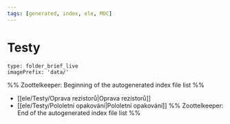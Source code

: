 ```yaml
---
tags: [generated, index, ele, MOC]
---
```

# Testy
```ccard
type: folder_brief_live
imagePrefix: 'data/'
```
%% Zoottelkeeper: Beginning of the autogenerated index file list  %%
-  [[ele/Testy/Oprava rezistorů|Oprava rezistorů]]
-  [[ele/Testy/Pololetní opakování|Pololetní opakování]]
%% Zoottelkeeper: End of the autogenerated index file list  %%
